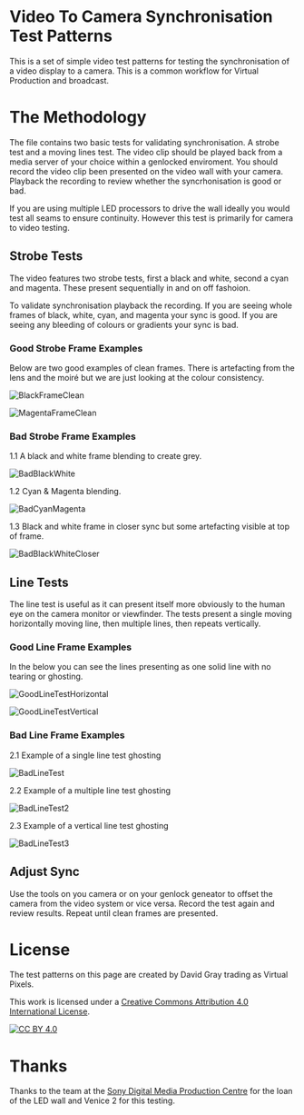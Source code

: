 # Video To Camera Synchronisation Test Patterns

This is a set of simple video test patterns for testing the synchronisation of a video display to a camera. This is a common workflow for Virtual Production and broadcast. 

# The Methodology

The file contains two basic tests for validating synchronisation. A strobe test and a moving lines test. The video clip should be played back from a media server of your choice within a genlocked enviroment. You should record the video clip been presented on the video wall with your camera. Playback the recording to review whether the syncrhonisation is good or bad. 

If you are using multiple LED processors to drive the wall ideally you would test all seams to ensure continuity. However this test is primarily for camera to video testing.

## Strobe Tests

The video features two strobe tests, first a black and white, second a cyan and magenta. These present sequentially in and on off fashoion. 

To validate synchronisation playback the recording. If you are seeing whole frames of black, white, cyan, and magenta your sync is good. If you are seeing any bleeding of colours or gradients your sync is bad. 

### Good Strobe Frame Examples
Below are two good examples of clean frames. There is artefacting from the lens and the moiré but we are just looking at the colour consistency. 

![BlackFrameClean](https://github.com/user-attachments/assets/e742261c-ad89-47db-975d-e599a69d8ed5)

![MagentaFrameClean](https://github.com/user-attachments/assets/83662627-e2f4-4f8f-9c7d-1e74a0cfa385)

### Bad Strobe Frame Examples
1.1 A black and white frame blending to create grey.

![BadBlackWhite](https://github.com/user-attachments/assets/c64c5f7a-ec9a-4a88-ac99-625c066a861b)

1.2 Cyan & Magenta blending.

![BadCyanMagenta](https://github.com/user-attachments/assets/05c3230d-9d90-4a51-8722-83b45cfb6763)

1.3 Black and white frame in closer sync but some artefacting visible at top of frame. 

![BadBlackWhiteCloser](https://github.com/user-attachments/assets/63f2a740-1df2-45f6-843f-4838f562348e)

## Line Tests
The line test is useful as it can present itself more obviously to the human eye on the camera monitor or viewfinder. The tests present a single moving horizontally moving line, then multiple lines, then repeats vertically. 

### Good Line Frame Examples
In the below you can see the lines presenting as one solid line with no tearing or ghosting. 

![GoodLineTestHorizontal](https://github.com/user-attachments/assets/72767b8a-9703-41c9-a027-8e10e017bbdc)

![GoodLineTestVertical](https://github.com/user-attachments/assets/f9d63a85-17e9-458c-a552-5521f5893634)

### Bad Line Frame Examples

2.1 Example of a single line test ghosting

![BadLineTest](https://github.com/user-attachments/assets/8efaa213-f0a5-48d6-b6e7-bd74dfb8ff55)

2.2 Example of a multiple line test ghosting

![BadLineTest2](https://github.com/user-attachments/assets/cce34a9f-f5ae-4a5c-a057-5d61644f3f80)

2.3 Example of a vertical line test ghosting

![BadLineTest3](https://github.com/user-attachments/assets/f530c1e6-bd0a-45e9-80b0-b71753342bf7)

## Adjust Sync
Use the tools on you camera or on your genlock geneator to offset the camera from the video system or vice versa. Record the test again and review results. Repeat until clean frames are presented. 

# License

The test patterns on this page are created by David Gray trading as Virtual Pixels. 

This work is licensed under a
[Creative Commons Attribution 4.0 International License][cc-by].

[![CC BY 4.0][cc-by-image]][cc-by]

[cc-by]: http://creativecommons.org/licenses/by/4.0/
[cc-by-image]: https://i.creativecommons.org/l/by/4.0/88x31.png
[cc-by-shield]: https://img.shields.io/badge/License-CC%20BY%204.0-lightgrey.svg

# Thanks

Thanks to the team at the [Sony Digital Media Production Centre](https://pro.sony/en_GB/solutions/cinematography/digital-motion-picture-centre-europe) for the loan of the LED wall and Venice 2 for this testing. 
